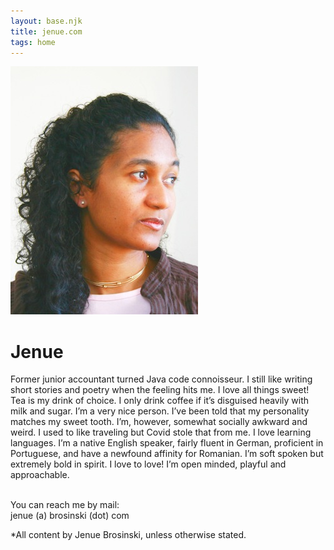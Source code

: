 ```yaml
---
layout: base.njk
title: jenue.com
tags: home
---
```


<div class="about">
	<img src="/static/img/j2.jpg" width="300" heigt="397"/>
	<div class="aboutText">
		<h1>Jenue</h1>
        <p> Former junior accountant turned Java code connoisseur. I still like writing short stories and poetry when the feeling hits me. I love all things sweet! Tea is my drink of choice. I only drink coffee if it’s disguised heavily with milk and sugar. I’m a very nice person. I’ve been told that my personality matches my sweet tooth. I’m, however, somewhat socially awkward and weird. I used to like traveling but Covid stole that from me. I love learning languages. I’m a native English speaker, fairly fluent in German, proficient in Portuguese, and have a newfound affinity for Romanian. I’m soft spoken but extremely bold in spirit. I love to love! I’m open minded, playful and approachable. <br/><br/>
		</p>
		<p>
			<p>You can reach me by mail: <br/>jenue (a) brosinski (dot) com</p>
			*All content by Jenue Brosinski, unless otherwise stated.
		</p>
	</div>
</div>    
